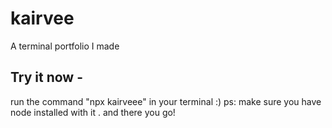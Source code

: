 # kairvee
A terminal portfolio I made 

## Try it now - 
run the command "npx kairveee" in your terminal :)
ps: make sure you have node installed with it . 
and there you go!
